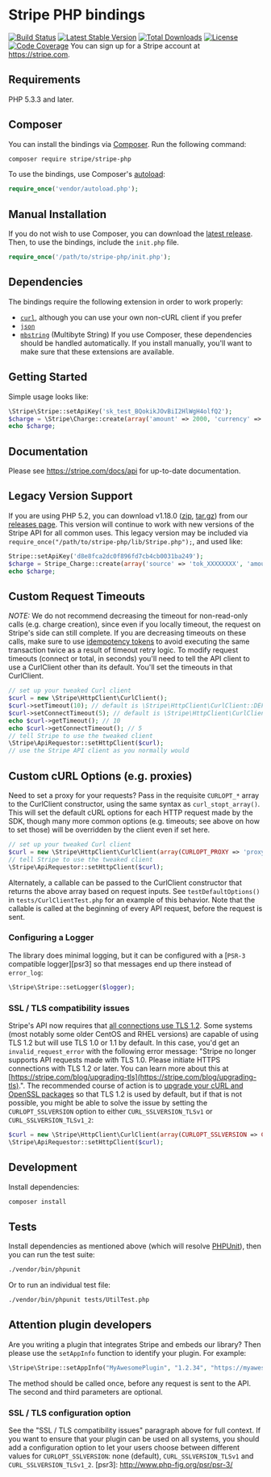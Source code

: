 # Stripe PHP bindings
[![Build Status](https://travis-ci.org/stripe/stripe-php.svg?branch=master)](https://travis-ci.org/stripe/stripe-php)
[![Latest Stable Version](https://poser.pugx.org/stripe/stripe-php/v/stable.svg)](https://packagist.org/packages/stripe/stripe-php)
[![Total Downloads](https://poser.pugx.org/stripe/stripe-php/downloads.svg)](https://packagist.org/packages/stripe/stripe-php)
[![License](https://poser.pugx.org/stripe/stripe-php/license.svg)](https://packagist.org/packages/stripe/stripe-php)
[![Code Coverage](https://coveralls.io/repos/stripe/stripe-php/badge.svg?branch=master)](https://coveralls.io/r/stripe/stripe-php?branch=master)
You can sign up for a Stripe account at https://stripe.com.
## Requirements
PHP 5.3.3 and later.
## Composer
You can install the bindings via [Composer](http://getcomposer.org/). Run the following command:
```bash
composer require stripe/stripe-php
```
To use the bindings, use Composer's [autoload](https://getcomposer.org/doc/00-intro.md#autoloading):
```php
require_once('vendor/autoload.php');
```
## Manual Installation
If you do not wish to use Composer, you can download the [latest release](https://github.com/stripe/stripe-php/releases). Then, to use the bindings, include the `init.php` file.
```php
require_once('/path/to/stripe-php/init.php');
```
## Dependencies
The bindings require the following extension in order to work properly:
- [`curl`](https://secure.php.net/manual/en/book.curl.php), although you can use your own non-cURL client if you prefer
- [`json`](https://secure.php.net/manual/en/book.json.php)
- [`mbstring`](https://secure.php.net/manual/en/book.mbstring.php) (Multibyte String)
If you use Composer, these dependencies should be handled automatically. If you install manually, you'll want to make sure that these extensions are available.
## Getting Started
Simple usage looks like:
```php
\Stripe\Stripe::setApiKey('sk_test_BQokikJOvBiI2HlWgH4olfQ2');
$charge = \Stripe\Charge::create(array('amount' => 2000, 'currency' => 'usd', 'source' => 'tok_189fqt2eZvKYlo2CTGBeg6Uq' ));
echo $charge;
```
## Documentation
Please see https://stripe.com/docs/api for up-to-date documentation.
## Legacy Version Support
If you are using PHP 5.2, you can download v1.18.0 ([zip](https://github.com/stripe/stripe-php/archive/v1.18.0.zip), [tar.gz](https://github.com/stripe/stripe-php/archive/v1.18.0.tar.gz)) from our [releases page](https://github.com/stripe/stripe-php/releases). This version will continue to work with new versions of the Stripe API for all common uses.
This legacy version may be included via `require_once("/path/to/stripe-php/lib/Stripe.php");`, and used like:
```php
Stripe::setApiKey('d8e8fca2dc0f896fd7cb4cb0031ba249');
$charge = Stripe_Charge::create(array('source' => 'tok_XXXXXXXX', 'amount' => 2000, 'currency' => 'usd'));
echo $charge;
```
## Custom Request Timeouts
*NOTE:* We do not recommend decreasing the timeout for non-read-only calls (e.g. charge creation), since even if you locally timeout, the request on Stripe's side can still complete. If you are decreasing timeouts on these calls, make sure to use [idempotency tokens](https://stripe.com/docs/api/php#idempotent_requests) to avoid executing the same transaction twice as a result of timeout retry logic.
To modify request timeouts (connect or total, in seconds) you'll need to tell the API client to use a CurlClient other than its default. You'll set the timeouts in that CurlClient.
```php
// set up your tweaked Curl client
$curl = new \Stripe\HttpClient\CurlClient();
$curl->setTimeout(10); // default is \Stripe\HttpClient\CurlClient::DEFAULT_TIMEOUT
$curl->setConnectTimeout(5); // default is \Stripe\HttpClient\CurlClient::DEFAULT_CONNECT_TIMEOUT
echo $curl->getTimeout(); // 10
echo $curl->getConnectTimeout(); // 5
// tell Stripe to use the tweaked client
\Stripe\ApiRequestor::setHttpClient($curl);
// use the Stripe API client as you normally would
```
## Custom cURL Options (e.g. proxies)
Need to set a proxy for your requests? Pass in the requisite `CURLOPT_*` array to the CurlClient constructor, using the same syntax as `curl_stopt_array()`. This will set the default cURL options for each HTTP request made by the SDK, though many more common options (e.g. timeouts; see above on how to set those) will be overridden by the client even if set here.
```php
// set up your tweaked Curl client
$curl = new \Stripe\HttpClient\CurlClient(array(CURLOPT_PROXY => 'proxy.local:80'));
// tell Stripe to use the tweaked client
\Stripe\ApiRequestor::setHttpClient($curl);
```
Alternately, a callable can be passed to the CurlClient constructor that returns the above array based on request inputs. See `testDefaultOptions()` in `tests/CurlClientTest.php` for an example of this behavior. Note that the callable is called at the beginning of every API request, before the request is sent.
### Configuring a Logger
The library does minimal logging, but it can be configured
with a [`PSR-3` compatible logger][psr3] so that messages
end up there instead of `error_log`:
```php
\Stripe\Stripe::setLogger($logger);
```
### SSL / TLS compatibility issues
Stripe's API now requires that [all connections use TLS 1.2](https://stripe.com/blog/upgrading-tls). Some systems (most notably some older CentOS and RHEL versions) are capable of using TLS 1.2 but will use TLS 1.0 or 1.1 by default. In this case, you'd get an `invalid_request_error` with the following error message: "Stripe no longer supports API requests made with TLS 1.0. Please initiate HTTPS connections with TLS 1.2 or later. You can learn more about this at [https://stripe.com/blog/upgrading-tls](https://stripe.com/blog/upgrading-tls).".
The recommended course of action is to [upgrade your cURL and OpenSSL packages](https://support.stripe.com/questions/how-do-i-upgrade-my-stripe-integration-from-tls-1-0-to-tls-1-2#php) so that TLS 1.2 is used by default, but if that is not possible, you might be able to solve the issue by setting the `CURLOPT_SSLVERSION` option to either `CURL_SSLVERSION_TLSv1` or `CURL_SSLVERSION_TLSv1_2`:
```php
$curl = new \Stripe\HttpClient\CurlClient(array(CURLOPT_SSLVERSION => CURL_SSLVERSION_TLSv1));
\Stripe\ApiRequestor::setHttpClient($curl);
```
## Development
Install dependencies:
``` bash
composer install
```
## Tests
Install dependencies as mentioned above (which will resolve [PHPUnit](http://packagist.org/packages/phpunit/phpunit)), then you can run the test suite:
```bash
./vendor/bin/phpunit
```
Or to run an individual test file:
```bash
./vendor/bin/phpunit tests/UtilTest.php
```
## Attention plugin developers
Are you writing a plugin that integrates Stripe and embeds our library? Then please use the `setAppInfo` function to identify your plugin. For example:
```php
\Stripe\Stripe::setAppInfo("MyAwesomePlugin", "1.2.34", "https://myawesomeplugin.info");
```
The method should be called once, before any request is sent to the API. The second and third parameters are optional.
### SSL / TLS configuration option
See the "SSL / TLS compatibility issues" paragraph above for full context. If you want to ensure that your plugin can be used on all systems, you should add a configuration option to let your users choose between different values for `CURLOPT_SSLVERSION`: none (default), `CURL_SSLVERSION_TLSv1` and `CURL_SSLVERSION_TLSv1_2`.
[psr3]: http://www.php-fig.org/psr/psr-3/
